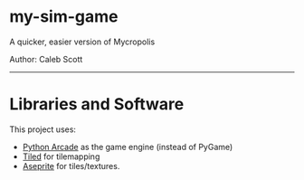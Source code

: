 # my-sim-game

A quicker, easier version of Mycropolis

Author: Caleb Scott

---

# Libraries and Software

This project uses: 

* [Python Arcade](https://api.arcade.academy/en/latest/index.html) as the game engine (instead of PyGame)
* [Tiled](https://www.mapeditor.org/) for tilemapping
* [Aseprite](https://www.aseprite.org/) for tiles/textures.

